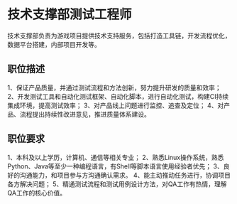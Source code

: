 # 技术支撑部测试工程师

技术支撑部负责为游戏项目提供技术支持服务，包括打造工具链，开发流程优化，数据平台搭建，内部项目开发等。

## 职位描述

1、保证产品质量，并通过测试流程和方法创新，努力提升研发的质量和效率；
2、开发测试工具和自动化测试框架、自动化脚本，进行自动化测试，构建CI持续集成环境，提高测试效率；
3、对产品线上问题进行监控、追查及定位；
4、对产品、流程提出持续性改进意见，推进质量体系建设。

## 职位要求

1、本科及以上学历，计算机、通信等相关专业；
2、熟悉Linux操作系统，熟悉Python、Java等至少一种编程语言，有Shell等脚本语言使用经验者优先；
3、良好的沟通能力，和项目参与方沟通确认需求。
4、能主动推动任务进行，协调项目各方解决问题；
5、精通测试流程和测试用例设计方法，对QA工作有热情，理解QA工作的核心价值。

